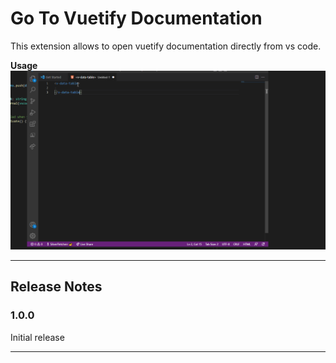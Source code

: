 # Go To Vuetify Documentation

This extension allows to open vuetify documentation directly from vs code.

**Usage**
![alt text](/gotodoc.gif)


-----------------------------------------------------------------------------------------------------------
## Release Notes

### 1.0.0

Initial release

-----------------------------------------------------------------------------------------------------------
